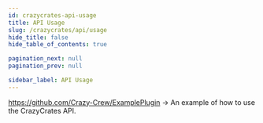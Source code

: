 ```yaml
---
id: crazycrates-api-usage
title: API Usage
slug: /crazycrates/api/usage
hide_title: false
hide_table_of_contents: true

pagination_next: null
pagination_prev: null

sidebar_label: API Usage
---
```

https://github.com/Crazy-Crew/ExamplePlugin -> An example of how to use the CrazyCrates API.
